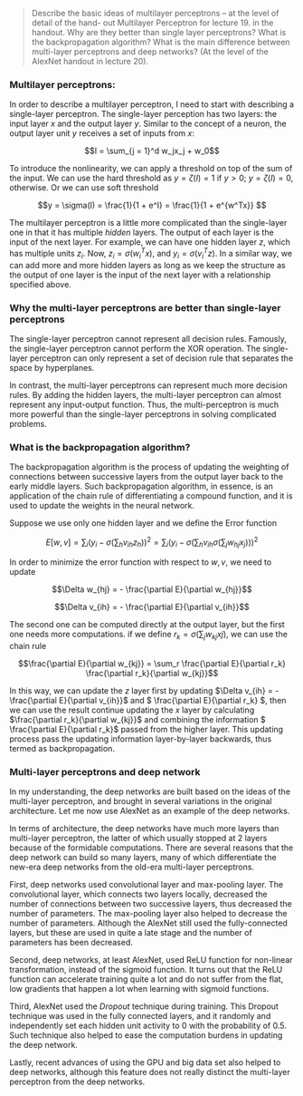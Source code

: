 
>Describe the basic ideas of multilayer perceptrons – at the level of detail of the hand- out Multilayer Perceptron for lecture 19. in the handout. Why are they better than single layer perceptrons? What is the backpropagation algorithm?
What is the main difference between multi-layer perceptrons and deep networks? (At the level of the AlexNet handout in lecture 20).

### Multilayer perceptrons:

In order to describe a multilayer perceptron, I need to start with describing a single-layer perceptron. The single-layer perception has two layers: the input layer $x$ and the output layer $y$. Similar to the concept of a neuron, the output layer unit $y$ receives a set of inputs from $x$: 

$$I = \sum_{j = 1}^d w_jx_j + w_0$$

To introduce the nonlinearity, we can apply a threshold on top of the sum of the input. We can use the hard threshold as $y = \zeta(I) = 1$ if $y > 0$;  $y = \zeta(I) = 0$, otherwise. Or we can use soft threshold

$$y = \sigma(I) = \frac{1}{1 + e^I} = \frac{1}{1 + e^{w^Tx}} $$

The multilayer perceptron is a little more complicated than the single-layer one in that it has multiple *hidden* layers. The output of each layer is the input of the next layer. For example, we can have one hidden layer $z$, which has multiple units $z_i$. Now, $z_i = \sigma(w_i^Tx)$, and $y_i = \sigma(v_i^Tz)$. In a similar way, we can add more and more hidden layers as long as we keep the structure as the output of one layer is the input of the next layer with a relationship specified above.

### Why the multi-layer perceptrons are better than single-layer perceptrons

The single-layer perceptron cannot represent all decision rules. Famously, the single-layer perceptron cannot perform the XOR operation.  The single-layer perceptron can only represent a set of decision rule that separates the space by hyperplanes. 

In contrast, the multi-layer perceptrons can represent much more decision rules. By adding the hidden layers, the multi-layer perceptron can almost represent any input-output function. Thus, the multi-perceptron is much more powerful than the single-layer perceptrons in solving complicated problems.

### What is the backpropagation algorithm?

The backpropagation algorithm is the process of updating the weighting of connections between successive layers from the output layer back to the early middle layers. Such backpropagation algorithm, in essence, is an application of the chain rule of differentiating a compound function, and it is used to update the weights in the neural network.

Suppose we use only one hidden layer and we define the Error function 

$$E[w,v] = \sum_i \big(y_i  - \sigma(\sum_hv_{ih}z_h)\big)^2 = \sum_i \big(y_i  - \sigma(\sum_hv_{ih}\sigma(\sum_jw_{hj}x_j))\big)^2$$

In order to minimize the error function with respect to $w, v$, we need to update 

$$\Delta w_{hj} = - \frac{\partial E}{\partial w_{hj}}$$

$$\Delta v_{ih} = - \frac{\partial E}{\partial v_{ih}}$$

The second one can be computed directly at the output layer, but the first one needs more computations. if we define $r_k = \sigma(\sum_j w_{kj}xj)$, we can use the chain rule 

$$\frac{\partial E}{\partial w_{kj}} = \sum_r \frac{\partial E}{\partial r_k} \frac{\partial r_k}{\partial w_{kj}}$$

In this way, we can update the $z$ layer first by updating $\Delta v_{ih} = - \frac{\partial E}{\partial v_{ih}}$ and $ \frac{\partial E}{\partial r_k} $, then we can use the result continue updating the $x$ layer by calculating $\frac{\partial r_k}{\partial w_{kj}}$ and combining the information $ \frac{\partial E}{\partial r_k}$  passed from the higher layer. This updating process pass the updating information layer-by-layer backwards, thus termed as backpropagation.


### Multi-layer perceptrons and deep network

In my understanding, the deep networks are built based on the ideas of the multi-layer perceptron, and brought in several variations in the original architecture. Let me now use AlexNet as an example of the deep networks.

In terms of architecture, the deep networks have much more layers than multi-layer perceptron, the latter of which usually stopped at 2 layers because of the formidable computations. There are several reasons that the deep network can build so many layers, many of which differentiate the new-era deep networks from the old-era multi-layer perceptrons.

First, deep networks used convolutional layer and max-pooling layer. The convolutional layer, which connects two layers locally, decreased the number of connections between two successive layers, thus decreased the number of parameters. The max-pooling layer also helped to decrease the number of parameters. Although the AlexNet still used the fully-connected layers, but these are used in quite a late stage and the number of parameters has been decreased. 

Second, deep networks, at least AlexNet, used ReLU function for non-linear transformation, instead of the sigmoid function. It turns out that the ReLU function can accelerate training quite a lot and do not suffer from the flat, low gradients that happen a lot when learning with sigmoid functions.

Third, AlexNet used the *Dropout* technique during training. This Dropout technique was used in the fully connected layers, and it randomly and independently set each hidden unit activity to 0 with the probability of 0.5. Such technique also helped to ease the computation burdens in updating the deep network.

Lastly, recent advances of using the GPU and big data set also helped to deep networks, although this feature does not really distinct the multi-layer perceptron from the deep networks.
